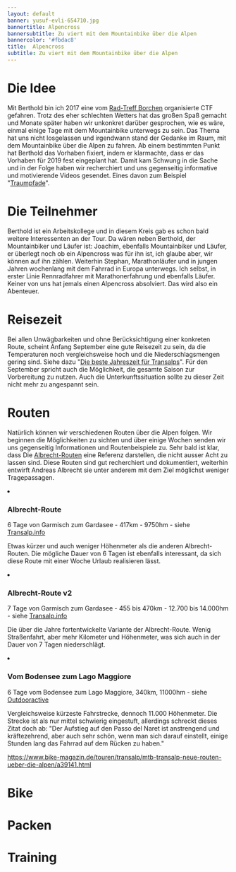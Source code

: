 ```yaml
---
layout: default
banner: yusuf-evli-654710.jpg
bannertitle: Alpencross
bannersubtitle: Zu viert mit dem Mountainbike über die Alpen
bannercolor: '#fbdac8'
title:  Alpencross
subtitle: Zu viert mit dem Mountainbike über die Alpen
---
```

# Die Idee
Mit Berthold bin ich 2017 eine vom [Rad-Treff Borchen](http://www.rad-treff-borchen.de) organisierte CTF gefahren. Trotz des eher schlechten Wetters hat das großen Spaß gemacht und Monate später haben wir unkonkret darüber gesprochen, wie es wäre, einmal einige Tage mit dem Mountainbike unterwegs zu sein. Das Thema hat uns nicht losgelassen und irgendwann stand der Gedanke im Raum, mit dem Mountainbike über die Alpen zu fahren. Ab einem bestimmten Punkt hat Berthold das Vorhaben fixiert, indem er klarmachte, dass er das Vorhaben für 2019 fest eingeplant hat. Damit kam Schwung in die Sache und in der Folge haben wir recherchiert und uns gegenseitig informative und motivierende Videos gesendet. Eines davon zum Beispiel "[Traumpfade](https://www.br.de/mediathek/video/traumpfade-mit-dem-mountainbike-ueber-die-alpen-av:5a3c404bdd95b200180bcb86)".

# Die Teilnehmer
Berthold ist ein Arbeitskollege und in diesem Kreis gab es schon bald weitere Interessenten an der Tour. Da wären neben Berthold, der Mountainbiker und Läufer ist: Joachim, ebenfalls Mountainbiker und Läufer, er überlegt noch ob ein Alpencross was für ihn ist, ich glaube aber, wir können auf ihn zählen. Weiterhin Stephan, Marathonläufer und in jungen Jahren wochenlang mit dem Fahrrad in Europa unterwegs. Ich selbst, in erster Linie Rennradfahrer mit Marathonerfahrung und ebenfalls Läufer. Keiner von uns hat jemals einen Alpencross absolviert. Das wird also ein Abenteuer.

# Reisezeit
Bei allen Unwägbarkeiten und ohne Berücksichtigung einer konkreten Route, scheint Anfang September eine gute Reisezeit zu sein, da die Temperaturen noch vergleichsweise hoch und die Niederschlagsmengen gering sind. Siehe dazu "[Die beste Jahreszeit für Transalps](http://transalpbiker.de/2017/03/08/die-beste-jahreszeit-fuer-transalps/)". Für den September spricht auch die Möglichkeit, die gesamte Saison zur Vorbereitung zu nutzen. Auch die Unterkunftssituation sollte zu dieser Zeit nicht mehr zu angespannt sein. 

# Routen
Natürlich können wir verschiedenen Routen über die Alpen folgen. Wir beginnen die Möglichkeiten zu sichten und über einige Wochen senden wir uns gegenseitig Informationen und Routenbeispiele zu. Sehr bald ist klar, dass Die [Albrecht-Routen](http://www.transalp.info/albrecht-route) eine Referenz darstellen, die nicht ausser Acht zu lassen sind. Diese Routen sind gut recherchiert und dokumentiert, weiterhin entwirft Andreas Albrecht sie unter anderem mit dem Ziel möglichst weniger Tragepassagen.

<div class="toc-list">
<li><h3>Albrecht-Route</h3>
<p class="meta">
6 Tage von Garmisch zum Gardasee - 417km - 9750hm - siehe <a href="http://www.transalp.info/albrecht-route/6-tage">Transalp.info</a>
</p>

<p>Etwas kürzer und auch weniger Höhenmeter als die anderen Albrecht-Routen. Die mögliche Dauer von 6 Tagen ist ebenfalls interessant, da sich diese Route mit einer Woche Urlaub realisieren lässt.</p>
</li>

<li><h3>Albrecht-Route v2</h3>
<p class="meta">
7 Tage von Garmisch zum Gardasee - 455 bis 470km - 12.700 bis 14.000hm - siehe <a href="http://www.transalp.info/albrecht-route/v2">Transalp.info</a>
</p>

<p>Die über die Jahre fortentwickelte Variante der Albrecht-Route. Wenig Straßenfahrt, aber mehr Kilometer und Höhenmeter, was sich auch in der Dauer von 7 Tagen niederschlägt.
</p>
</li>

<li><h3>Vom Bodensee zum Lago Maggiore</h3>
<p class="meta">
6 Tage vom Bodensee zum Lago Maggiore, 340km, 11000hm - siehe <a href="https://www.outdooractive.com/de/mountainbike-transalp/bodensee-rheintal/alpenueberquerung-vom-bodensee-zum-lago-maggiore-/1389123/">Outdooractive</a>
</p>

<p>Vergleichsweise kürzeste Fahrstrecke, dennoch 11.000 Höhenmeter. Die Strecke ist als nur mittel schwierig eingestuft, allerdings schreckt dieses Zitat doch ab: "Der Aufstieg auf den Passo del Naret ist anstrengend und kräftezehrend, aber auch sehr schön, wenn man sich darauf einstellt, einige Stunden lang das Fahrrad auf dem Rücken zu haben."
</p>
</li>

</div>

https://www.bike-magazin.de/touren/transalp/mtb-transalp-neue-routen-ueber-die-alpen/a39141.html



# Bike

# Packen

# Training




